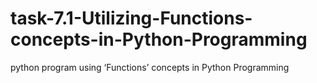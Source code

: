 # task-7.1-Utilizing-Functions-concepts-in-Python-Programming
 python program using ‘Functions’ concepts in Python Programming
